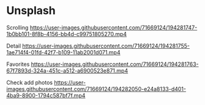 # Unsplash





Scrolling
https://user-images.githubusercontent.com/71669124/194281747-1b0bb101-8f8b-4156-bb4d-c99751805270.mp4

Detail
https://user-images.githubusercontent.com/71669124/194281755-1ae714f4-01fd-42f7-b109-11ab2001d071.mp4

Favorites
https://user-images.githubusercontent.com/71669124/194281763-67f7893d-324a-451c-a512-a6900523e871.mp4


Check add photos
https://user-images.githubusercontent.com/71669124/194282050-e24a8133-d401-4ba9-8900-1794c587bf7f.mp4

